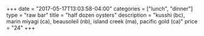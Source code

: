 +++
date = "2017-05-17T13:03:58-04:00"
categories = ["lunch", "dinner"]
type = "raw bar"
title = "half dozen oysters"
description = "kusshi (bc), marin miyagi (ca), beausoleil (nb), island creek (ma), pacific gold (ca)"
price = "24"
+++

